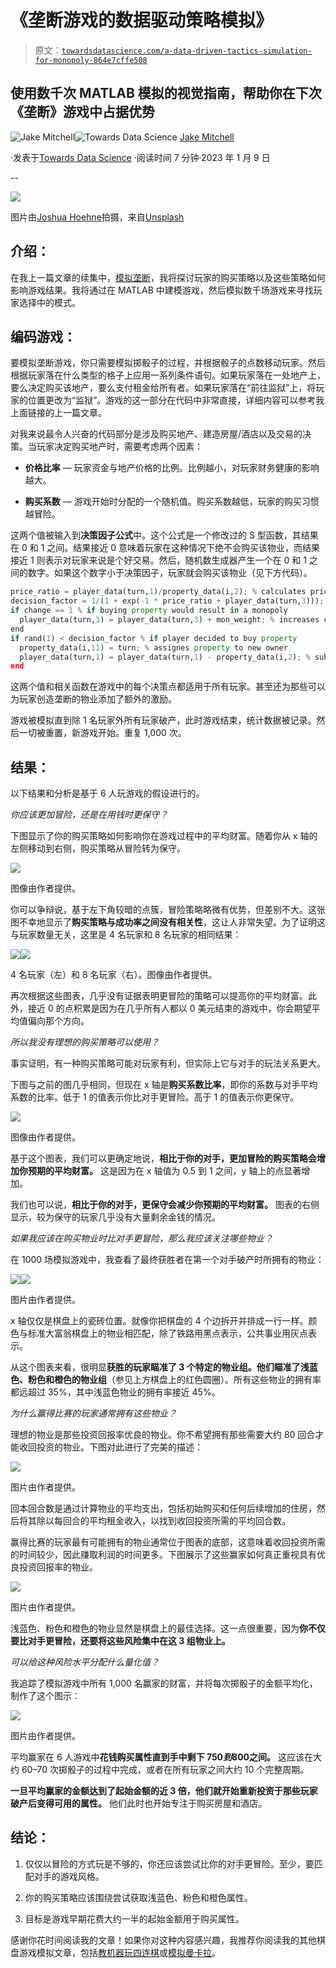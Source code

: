 # 《垄断游戏的数据驱动策略模拟》

> 原文：[`towardsdatascience.com/a-data-driven-tactics-simulation-for-monopoly-864e7cffe508`](https://towardsdatascience.com/a-data-driven-tactics-simulation-for-monopoly-864e7cffe508)

## 使用数千次 MATLAB 模拟的视觉指南，帮助你在下次《垄断》游戏中占据优势

[](https://medium.com/@Jake_Mitchell?source=post_page-----864e7cffe508--------------------------------)![Jake Mitchell](https://medium.com/@Jake_Mitchell?source=post_page-----864e7cffe508--------------------------------)[](https://towardsdatascience.com/?source=post_page-----864e7cffe508--------------------------------)![Towards Data Science](https://towardsdatascience.com/?source=post_page-----864e7cffe508--------------------------------) [Jake Mitchell](https://medium.com/@Jake_Mitchell?source=post_page-----864e7cffe508--------------------------------)

·发表于[Towards Data Science](https://towardsdatascience.com/?source=post_page-----864e7cffe508--------------------------------) ·阅读时间 7 分钟·2023 年 1 月 9 日

--

![](img/4cb410d22e0ec5c6fcc90cbdb4c9c39d.png)

图片由[Joshua Hoehne](https://unsplash.com/@mrthetrain?utm_source=medium&utm_medium=referral)拍摄，来自[Unsplash](https://unsplash.com/?utm_source=medium&utm_medium=referral)

## 介绍：

在我上一篇文章的续集中，[模拟垄断](https://medium.com/towards-data-science/simulating-monopoly-finding-the-best-properties-using-matlab-130fe557b1ae)，我将探讨玩家的购买策略以及这些策略如何影响游戏结果。我将通过在 MATLAB 中建模游戏，然后模拟数千场游戏来寻找玩家选择中的模式。

## 编码游戏：

要模拟垄断游戏，你只需要模拟掷骰子的过程，并根据骰子的点数移动玩家。然后根据玩家落在什么类型的格子上应用一系列条件语句。如果玩家落在一处地产上，要么决定购买该地产，要么支付租金给所有者。如果玩家落在“前往监狱”上，将玩家的位置更改为“监狱”。游戏的这一部分在代码中非常直接，详细内容可以参考我上面链接的上一篇文章。

对我来说最令人兴奋的代码部分是涉及购买地产、建造房屋/酒店以及交易的决策。当玩家决定购买地产时，需要考虑两个因素：

+   **价格比率** — 玩家资金与地产价格的比例。比例越小，对玩家财务健康的影响越大。

+   **购买系数** — 游戏开始时分配的一个随机值。购买系数越低，玩家的购买习惯越冒险。

这两个值被输入到**决策因子公式**中。这个公式是一个修改过的 S 型函数，其结果在 0 和 1 之间。结果接近 0 意味着玩家在这种情况下绝不会购买该物业，而结果接近 1 则表示对玩家来说是个好交易。然后，随机数生成器产生一个在 0 和 1 之间的数字。如果这个数字小于决策因子，玩家就会购买该物业（见下方代码）。

```py
price_ratio = player_data(turn,1)/property_data(i,2); % calculates price ratio
decision_factor = 1/(1 + exp(-1 * price_ratio + player_data(turn,3))); % calculates decision factor
if change == 1 % if buying property would result in a monopoly
  player_data(turn,3) = player_data(turn,3) + mon_weight; % increases chance of getting property
end
if rand(1) < decision_factor % if player decided to buy property
  property_data(i,11) = turn; % assignes property to new owner
  player_data(turn,1) = player_data(turn,1) - property_data(i,2); % subtracts price from owner's money
end
```

这两个值和相关函数在游戏中的每个决策点都适用于所有玩家。甚至还为那些可以为玩家创造垄断的物业添加了额外的激励。

游戏被模拟直到除 1 名玩家外所有玩家破产，此时游戏结束，统计数据被记录。然后一切被重置，新游戏开始。重复 1,000 次。

## 结果：

以下结果和分析是基于 6 人玩游戏的假设进行的。

*你应该更加冒险，还是在用钱时更保守？*

下图显示了你的购买策略如何影响你在游戏过程中的平均财富。随着你从 x 轴的左侧移动到右侧，购买策略从冒险转为保守。

![](img/5013beee48f8a79098efc7b7e0249823.png)

图像由作者提供。

你可以争辩说，基于左下角较暗的点簇，冒险策略略微有优势，但差别不大。这张图不幸地显示了**购买策略与成功率之间没有相关性**，这让人非常失望。为了证明这与玩家数量无关，这里是 4 名玩家和 8 名玩家的相同结果：

![](img/b3f28a9812d67e9ce4b3adc0c7125f56.png)![](img/9d705dea91b56fdf4cab542515eb1593.png)

4 名玩家（左）和 8 名玩家（右）。图像由作者提供。

再次根据这些图表，几乎没有证据表明更冒险的策略可以提高你的平均财富。此外，接近 0 的点积累是因为在几乎所有人都以 0 美元结束的游戏中，你会期望平均值偏向那个方向。

*所以我没有理想的购买策略可以使用？*

事实证明，有一种购买策略可能对玩家有利，但实际上它与对手的玩法关系更大。

下图与之前的图几乎相同，但现在 x 轴是**购买系数比率**，即你的系数与对手平均系数的比率。低于 1 的值表示你比对手更冒险。高于 1 的值表示你更保守。

![](img/7055ccc03c202b68c671affd625a63d7.png)

图像由作者提供。

基于这个图表，我们可以更确定地说，**相比于你的对手，更加冒险的购买策略会增加你预期的平均财富。** 这是因为在 x 轴值为 0.5 到 1 之间，y 轴上的点显著增加。

我们也可以说，**相比于你的对手，更保守会减少你预期的平均财富。** 图表的右侧显示，较为保守的玩家几乎没有大量剩余金钱的情况。

*如果我应该在购买物业时比对手更冒险，那么我应该关注哪些物业？*

在 1000 场模拟游戏中，我查看了最终获胜者在第一个对手破产时所拥有的物业：

![](img/afe626b22e549a1966b83de73b05c3f4.png)![](img/9f59ea982b8cf69fc6d8accbc67b537a.png)

图片由作者提供。

x 轴仅仅是棋盘上的瓷砖位置。就像你把棋盘的 4 个边拆开并排成一行一样。颜色与标准大富翁棋盘上的物业相匹配，除了铁路用黑点表示，公共事业用灰点表示。

从这个图表来看，很明显**获胜的玩家瞄准了 3 个特定的物业组。他们瞄准了浅蓝色、粉色和橙色的物业组**（参见上方棋盘上的红色圆圈）。所有这些物业的拥有率都远超过 35%，其中浅蓝色物业的拥有率接近 45%。

*为什么赢得比赛的玩家通常拥有这些物业？*

理想的物业是那些投资回报率优良的物业。你不希望拥有那些需要大约 80 回合才能收回投资的物业。下图对此进行了完美的描述：

![](img/3b66c668d3568ce6c1eb489066ea7318.png)

图片由作者提供。

回本回合数是通过计算物业的平均支出，包括初始购买和任何后续增加的住房，然后将其除以每回合的平均租金收入，以找到收回投资所需的平均回合数。

赢得比赛的玩家最有可能拥有的物业通常位于图表的底部，这意味着收回投资所需的时间较少，因此赚取利润的时间更多。下图展示了这些赢家如何真正重视具有优良投资回报率的物业。

![](img/1ab27138409fb80068b56ee0a979c442.png)

图片由作者提供。

浅蓝色、粉色和橙色的物业显然是棋盘上的最佳选择。这一点很重要，因为**你不仅要比对手更冒险，还要将这些风险集中在这 3 组物业上。**

*可以给这种风险水平分配什么量化值？*

我追踪了模拟游戏中所有 1,000 名赢家的财富，并将每次掷骰子的金额平均化，制作了这个图示：

![](img/3ef892dd8482e0bc1008cbf658a1685b.png)

图片由作者提供。

平均赢家在 6 人游戏中**花钱购买属性直到手中剩下 750$到 800$之间。** 这应该在大约 60–70 次掷骰子的过程中完成，或者在所有玩家之间大约 10 个完整周期。

**一旦平均赢家的金额达到了起始金额的近 3 倍，他们就开始重新投资于那些玩家破产后变得可用的属性。** 他们此时也开始专注于购买房屋和酒店。

## **结论：**

1.  仅仅以冒险的方式玩是不够的，你还应该尝试比你的对手更冒险。至少，要匹配对手的游戏风格。

1.  你的购买策略应该围绕尝试获取浅蓝色、粉色和橙色属性。

1.  目标是游戏早期花费大约一半的起始金额用于购买属性。

感谢你花时间阅读我的文章！如果你对这种内容感兴趣，我推荐你阅读我的其他棋盘游戏模拟文章，包括[教机器玩四连棋](https://medium.com/towards-data-science/i-taught-a-machine-how-to-play-connect-4-df261da4e23f)或[模拟曼卡拉](https://medium.com/towards-data-science/simulating-mancala-what-happens-when-i-push-this-game-to-its-limits-28d9c0a58616)。
